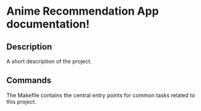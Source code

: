 # Anime Recommendation App documentation!

## Description

A short description of the project.

## Commands

The Makefile contains the central entry points for common tasks related to this project.

